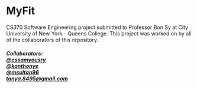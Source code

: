 # MyFit
CS370 Software Engineering project submitted to Professor Bon Sy at City University of New York - Queens College.
This project was worked on by all of the collaborators of this repository.

##### Collaborators: <br /> [@essamyousry](https://www.github.com/essamyousry) <br />[@kanthonye](https://www.github.com/kanthonye) <br />[@msultan96](https://www.github.com/msultan96) <br /> tanya.8495@gmail.com
